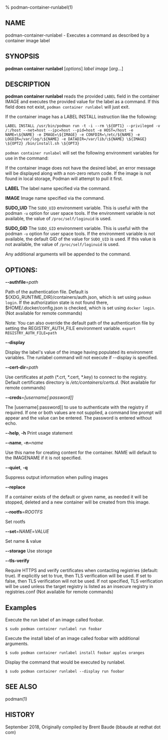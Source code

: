 % podman-container-runlabel(1)

## NAME
podman-container-runlabel - Executes a command as described by a container image label

## SYNOPSIS
**podman container runlabel** [*options*] *label* *image* [*arg...*]

## DESCRIPTION
**podman container runlabel** reads the provided `LABEL` field in the container
IMAGE and executes the provided value for the label as a command. If this field does not
exist, `podman container runlabel` will just exit.

If the container image has a LABEL INSTALL instruction like the following:

`LABEL INSTALL /usr/bin/podman run -t -i --rm \${OPT1} --privileged -v /:/host --net=host --ipc=host --pid=host -e HOST=/host -e NAME=\${NAME} -e IMAGE=\${IMAGE} -e CONFDIR=\/etc/${NAME} -e LOGDIR=/var/log/\${NAME} -e DATADIR=/var/lib/\${NAME} \${IMAGE} \${OPT2} /bin/install.sh \${OPT3}`

`podman container runlabel` will set the following environment variables for use in the command:

If the container image does not have the desired label, an error message will be displayed along with a non-zero
return code.  If the image is not found in local storage, Podman will attempt to pull it first.

**LABEL**
The label name specified via the command.

**IMAGE**
Image name specified via the command.

**SUDO_UID**
The `SUDO_UID` environment variable.  This is useful with the podman
`-u` option for user space tools.  If the environment variable is
not available, the value of `/proc/self/loginuid` is used.

**SUDO_GID**
The `SUDO_GID` environment variable.  This is useful with the podman
`-u` option for user space tools.  If the environment variable is
not available, the default GID of the value for `SUDO_UID` is used.
If this value is not available, the value of `/proc/self/loginuid`
is used.

Any additional arguments will be appended to the command.

## OPTIONS:
**--authfile**=*path*

Path of the authentication file. Default is ${XDG\_RUNTIME\_DIR}/containers/auth.json, which is set using `podman login`.
If the authorization state is not found there, $HOME/.docker/config.json is checked, which is set using `docker login`. (Not available for remote commands)

Note: You can also override the default path of the authentication file by setting the REGISTRY\_AUTH\_FILE
environment variable. `export REGISTRY_AUTH_FILE=path`

**--display**

Display the label's value of the image having populated its environment variables.
The runlabel command will not execute if --display is specified.

**--cert-dir**=*path*

Use certificates at *path* (\*.crt, \*.cert, \*.key) to connect to the registry.
Default certificates directory is _/etc/containers/certs.d_. (Not available for remote commands)

**--creds**=*[username[:password]]*

The [username[:password]] to use to authenticate with the registry if required.
If one or both values are not supplied, a command line prompt will appear and the
value can be entered.  The password is entered without echo.

**--help**, **-h**
Print usage statement

**--name**, **-n**=*name*

Use this name for creating content for the container. NAME will default to the IMAGENAME if it is not specified.

**--quiet**, **-q**

Suppress output information when pulling images

**--replace**

If a container exists of the default or given name, as needed it will be stopped, deleted and a new container will be
created from this image.

**--rootfs**=*ROOTFS*

Set rootfs

**--set**=*NAME*=*VALUE*

Set name & value

**--storage**
Use storage

**--tls-verify**

Require HTTPS and verify certificates when contacting registries (default: true). If explicitly set to true,
then TLS verification will be used. If set to false, then TLS verification will not be used. If not specified,
TLS verification will be used unless the target registry is listed as an insecure registry in registries.conf (Not available for remote commands)

## Examples

Execute the run label of an image called foobar.
```
$ sudo podman container runlabel run foobar
```

Execute the install label of an image called foobar with additional arguments.
```
$ sudo podman container runlabel install foobar apples oranges
```

Display the command that would be executed by runlabel.
```
$ sudo podman container runlabel --display run foobar
```

## SEE ALSO
podman(1)

## HISTORY
September 2018, Originally compiled by Brent Baude (bbaude at redhat dot com)
